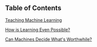 ## Table of Contents

[Teaching Machine Learning](http://www.synaptiq.ai/blog-for-machine-learning-and-ai/2018/1/7/teaching-machine-learning)

[How is Learning Even Possible?](https://nbviewer.jupyter.org/github/jsub10/In-Progress/blob/master/How-is-Learning-Possible%3F.ipynb)

[Can Machines Decide What's Worthwhile?](http://nbviewer.jupyter.org/github/jsub10/In-Progress/blob/master/Can-Machines-Decide-What%27s-Worthwhile%3F.ipynb)
